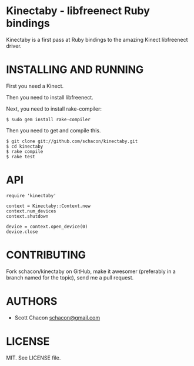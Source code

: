 Kinectaby - libfreenect Ruby bindings
=====================================

Kinectaby is a first pass at Ruby bindings to the amazing Kinect libfreenect
driver.

INSTALLING AND RUNNING
========================

First you need a Kinect.

Then you need to install libfreenect.

Next, you need to install rake-compiler:

    $ sudo gem install rake-compiler

Then you need to get and compile this.

    $ git clone git://github.com/schacon/kinectaby.git
    $ cd kinectaby
    $ rake compile
    $ rake test

API 
==============

    require 'kinectaby'

    context = Kinectaby::Context.new
    context.num_devices
    context.shutdown

    device = context.open_device(0)
    device.close

CONTRIBUTING
==============

Fork schacon/kinectaby on GitHub, make it awesomer (preferably in a branch named
for the topic), send me a pull request.


AUTHORS 
==============

* Scott Chacon <schacon@gmail.com>

LICENSE
==============

MIT.  See LICENSE file.

